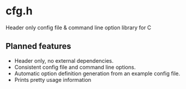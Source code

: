 # cfg.h
Header only config file &amp; command line option library for C

## Planned features

* Header only, no external dependencies.
* Consistent config file and command line options.
* Automatic option definition generation from an example config file.
* Prints pretty usage information

